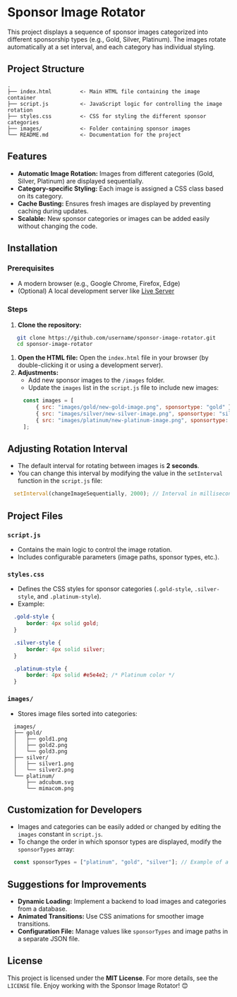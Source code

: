 # Sponsor Image Rotator
This project displays a sequence of sponsor images categorized into different sponsorship types (e.g., Gold, Silver, Platinum). The images rotate automatically at a set interval, and each category has individual styling.
## Project Structure
``` 
.
├── index.html         <- Main HTML file containing the image container
├── script.js          <- JavaScript logic for controlling the image rotation
├── styles.css         <- CSS for styling the different sponsor categories
├── images/            <- Folder containing sponsor images
└── README.md          <- Documentation for the project
```
## Features
- **Automatic Image Rotation:** Images from different categories (Gold, Silver, Platinum) are displayed sequentially.
- **Category-specific Styling:** Each image is assigned a CSS class based on its category.
- **Cache Busting:** Ensures fresh images are displayed by preventing caching during updates.
- **Scalable:** New sponsor categories or images can be added easily without changing the code.

## Installation
### Prerequisites
- A modern browser (e.g., Google Chrome, Firefox, Edge)
- (Optional) A local development server like [Live Server](https://marketplace.visualstudio.com/items?itemName=ritwickdey.LiveServer)

### Steps
1. **Clone the repository:**
``` bash
   git clone https://github.com/username/sponsor-image-rotator.git
   cd sponsor-image-rotator
```
1. **Open the HTML file:**
   Open the `index.html` file in your browser (by double-clicking it or using a development server).
2. **Adjustments:**
    - Add new sponsor images to the `/images` folder.
    - Update the `images` list in the `script.js` file to include new images:
``` javascript
     const images = [
         { src: "images/gold/new-gold-image.png", sponsortype: "gold" },
         { src: "images/silver/new-silver-image.png", sponsortype: "silver" },
         { src: "images/platinum/new-platinum-image.png", sponsortype: "platinum" },
     ];
```
## Adjusting Rotation Interval
- The default interval for rotating between images is **2 seconds**.
- You can change this interval by modifying the value in the `setInterval` function in the `script.js` file:
``` javascript
  setInterval(changeImageSequentially, 2000); // Interval in milliseconds
```
## Project Files
### `script.js`
- Contains the main logic to control the image rotation.
- Includes configurable parameters (image paths, sponsor types, etc.).

### `styles.css`
- Defines the CSS styles for sponsor categories (`.gold-style`, `.silver-style`, and `.platinum-style`).
- Example:
``` css
  .gold-style {
      border: 4px solid gold;
  }

  .silver-style {
      border: 4px solid silver;
  }

  .platinum-style {
      border: 4px solid #e5e4e2; /* Platinum color */
  }
```
### `images/`
- Stores image files sorted into categories:
``` 
  images/
  ├── gold/
  │   ├── gold1.png
  │   ├── gold2.png
  │   └── gold3.png
  ├── silver/
  │   ├── silver1.png
  │   └── silver2.png
  └── platinum/
      ├── adcubum.svg
      └── mimacom.png
```
## Customization for Developers
- Images and categories can be easily added or changed by editing the `images` constant in `script.js`.
- To change the order in which sponsor types are displayed, modify the `sponsorTypes` array:
``` javascript
  const sponsorTypes = ["platinum", "gold", "silver"]; // Example of a new order
```
## Suggestions for Improvements
- **Dynamic Loading:** Implement a backend to load images and categories from a database.
- **Animated Transitions:** Use CSS animations for smoother image transitions.
- **Configuration File:** Manage values like `sponsorTypes` and image paths in a separate JSON file.

## License
This project is licensed under the **MIT License**. For more details, see the `LICENSE` file.
Enjoy working with the Sponsor Image Rotator! 😊
